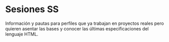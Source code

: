 # Sesiones SS


Información y pautas para perfiles que ya trabajan en proyectos reales pero quieren asentar las bases y conocer las últimas especificaciones del lenguaje HTML.


